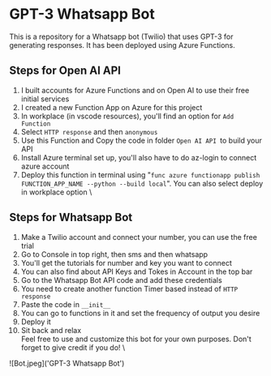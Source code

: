 # GPT-3 Whatsapp Bot

This is a repository for a Whatsapp bot (Twilio) that uses GPT-3 for generating responses. It has been deployed using Azure Functions.

## Steps for Open AI API
1. I built accounts for Azure Functions and on Open AI to use their free initial services
2. I created a new Function App on Azure for this project
3. In workplace (in vscode resources), you'll find an option for `Add Function`
4. Select `HTTP response` and then `anonymous`
5. Use this Function and Copy the code in folder `Open AI API `to build your API
6. Install Azure terminal set up, you'll also have to do az-login to connect azure account
7. Deploy this function in terminal using "`func azure functionapp publish FUNCTION_APP_NAME --python --build local`". You can also select deploy in workplace option \

## Steps for Whatsapp Bot
1. Make a Twilio account and connect your number, you can use the free trial
2. Go to Console in top right, then sms and then whatsapp
3. You'll get the tutorials for number and key you want to connect
4. You can also find about API Keys and Tokes in Account in the top bar
5. Go to the Whatsapp Bot API code and add these credentials
6. You need to create another function Timer based instead of `HTTP response`
7. Paste the code in `__init__`
8. You can go to functions in it and set the frequency of output you desire
9. Deploy it
10. Sit back and relax \
Feel free to use and customize this bot for your own purposes. Don't forget to give credit if you do! \

![Bot.jpeg]('GPT-3 Whatsapp Bot')
